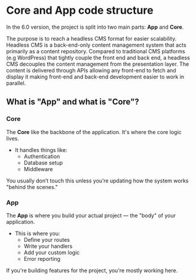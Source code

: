 # Core and App code structure

In the 6.0 version, the project is split into two main parts: **App** and **Core**.

The purpose is to reach a headless CMS format for easier scalability.
Headless CMS is a back-end-only content management system that acts primarily as a content repository.
Compared to traditional CMS platforms (e.g WordPress) that tightly couple the front end and back end, a headless CMS decouples the content management from the presentation layer.
The content is delivered through APIs allowing any front-end to fetch and display it making front-end and back-end development easier to work in parallel.

## What is "App" and what is "Core"?

### Core

The **Core** like the backbone of the application.
It's where the core logic lives.

- It handles things like:
    - Authentication
    - Database setup
    - Middleware

You usually don’t touch this unless you’re updating how the system works "behind the scenes."

### App

The **App** is where you build your actual project — the "body" of your application.

- This is where you:
    - Define your routes
    - Write your handlers
    - Add your custom logic
    - Error reporting

If you're building features for the project, you're mostly working here.
